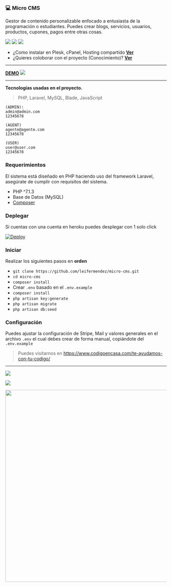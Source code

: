 ### 💻 Micro CMS
Gestor de contenido personalizable enfocado a entusiasta de la programación o estudiantes. Puedes crear blogs, servicios, usuarios, productos, cupones, pagos entre otras cosas.

![](https://badgen.net/badge/PHP/>=7.1/green) ![](https://badgen.net/badge/MySQL/>=5.5/green)  ![](https://badgen.net/gitlab/license/gitlab-org/omnibus-gitlab)

- ¿Como instalar en Plesk, cPanel, Hosting compartido  __[Ver](https://github.com/leifermendez/micro-cms/wiki/Instalaci%C3%B3n-en-cPanel,-Plesk-(Hosting-compartido))__
- ¿Quieres coloborar con el proyecto (Conocimiento)? __[Ver](https://github.com/leifermendez/micro-cms/projects/1)__

---

**[DEMO](https://micro-cms-codigoencasa.herokuapp.com/)**
![](https://i.imgur.com/HU2QlVL.png)

----

**Tecnologías usadas en el proyecto.**
> PHP, Laravel, MySQL, Blade, JavaScript


```text
(ADMIN):
admin@admin.com
12345678

(AGENT)
agente@agente.com
12345678

(USER)
user@user.com
12345678
```

### Requerimientos
El sistema está diseñado en PHP haciendo uso del framework Laravel, asegúrate de cumplir con requisitos del sistema.

- PHP ^7.1.3
- Base de Datos (MySQL)
- [Composer](https://getcomposer.org/doc/00-intro.md)

### Deplegar
Si cuentas con una cuenta en heroku puedes desplegar con 1 solo click

[![Deploy](https://www.herokucdn.com/deploy/button.svg)](https://heroku.com/deploy?template=https://github.com/leifermendez/micro-cms/tree/main) 

### Iniciar
Realizar los siguientes pasos en __orden__

- `git clone https://github.com/leifermendez/micro-cms.git`
-  `cd micro-cms`
- `composer install`
- Crear `.env` basado en el `.env.example`
- `composer install`
- `php artisan key:generate`
- `php artisan migrate`
- `php artisan db:seed`

### Configuración
Puedes ajustar la configuración de Stripe, Mail y valores generales en el archivo `.env` el cual debes crear de forma manual, copiándote del `.env.example`

> Puedes visitarnos en https://www.codigoencasa.com/te-ayudamos-con-tu-codigo/

----
![](https://i.imgur.com/MAEzo0O.png)

![](https://i.imgur.com/PYz6TIq.png)

<p align="center">
  <img width="600" src="https://user-images.githubusercontent.com/15802366/100853143-b95c5f00-3487-11eb-8e43-e969645d2a85.gif">
</p>
